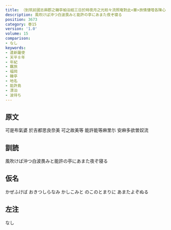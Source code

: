 ```yaml
---
title: （到筑前國志麻郡之韓亭舶泊經三日於時夜月之光皎々流照奄對此<華>旅情悽噎各陳心緒聊以裁歌六首）
description: 風吹けば沖つ白波畏みと能許の亭にあまた夜ぞ寝る
position: 3673
category: 巻15
version: '1.0'
volume: 15
comparison:
- なし
keywords:
- 遣新羅使
- 天平８年
- 年紀
- 羈旅
- 福岡
- 韓亭
- 地名
- 能許島
- 漂泊
- 波待ち
---
```


## 原文

可是布氣婆 於吉都思良奈美 可之故美等 能許能等麻里尓 安麻多欲曽奴流

## 訓読

風吹けば沖つ白波畏みと能許の亭にあまた夜ぞ寝る

## 仮名

かぜふけば おきつしらなみ かしこみと のこのとまりに あまたよぞぬる

## 左注

なし
